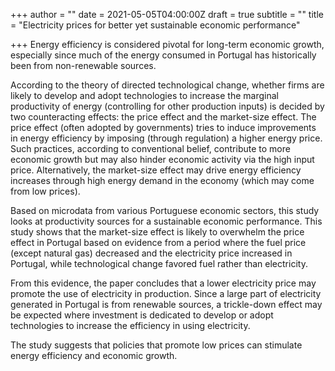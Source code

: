+++
author = ""
date = 2021-05-05T04:00:00Z
draft = true
subtitle = ""
title = "Electricity prices for better yet sustainable economic performance"

+++
Energy efficiency is considered pivotal for long-term economic growth, especially since much of the energy consumed in Portugal has historically been from non-renewable sources. 

According to the theory of directed technological change, whether firms are likely to develop and adopt technologies to increase the marginal productivity of energy (controlling for other production inputs) is decided by two counteracting effects: the price effect and the market-size effect. The price effect (often adopted by governments) tries to induce improvements in energy efficiency by imposing (through regulation) a higher energy price. Such practices, according to conventional belief, contribute to more economic growth but may also hinder economic activity via the high input price. Alternatively, the market-size effect may drive energy efficiency increases through high energy demand in the economy (which may come from low prices).

Based on microdata from various Portuguese economic sectors, this study looks at productivity sources for a sustainable economic performance. This study shows that the market-size effect is likely to overwhelm the price effect in Portugal based on evidence from a period where the fuel price (except natural gas) decreased and the electricity price increased in Portugal, while technological change favored fuel rather than electricity.

From this evidence, the paper concludes that a lower electricity price may promote the use of electricity in production. Since a large part of electricity generated in Portugal is from renewable sources, a trickle-down effect may be expected where investment is dedicated to develop or adopt technologies to increase the efficiency in using electricity.

The study suggests that policies that promote low prices can stimulate energy efficiency and economic growth.